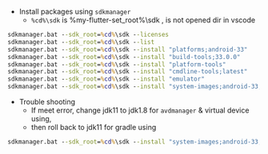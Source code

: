 * Install packages using `sdkmanager`
	* `%cd%\sdk` is %my-flutter-set_root%\sdk , is not opened dir in vscode
```cmd
sdkmanager.bat --sdk_root=%cd%\sdk --licenses
sdkmanager.bat --sdk_root=%cd%\sdk --list
sdkmanager.bat --sdk_root=%cd%\sdk --install "platforms;android-33"
sdkmanager.bat --sdk_root=%cd%\sdk --install "build-tools;33.0.0"
sdkmanager.bat --sdk_root=%cd%\sdk --install "platform-tools"
sdkmanager.bat --sdk_root=%cd%\sdk --install "cmdline-tools;latest"
sdkmanager.bat --sdk_root=%cd%\sdk --install "emulator"
sdkmanager.bat --sdk_root=%cd%\sdk --install "system-images;android-33;google_apis_playstore;x86_64"
```
* Trouble shooting
	* If meet error, change jdk11 to jdk1.8 for `avdmanager` & virtual device using,
	* then roll back to jdk11 for gradle using
```cmd
sdkmanager.bat --sdk_root=%cd%\sdk --install "system-images;android-33;google_apis_playstore;x86_64"
```
